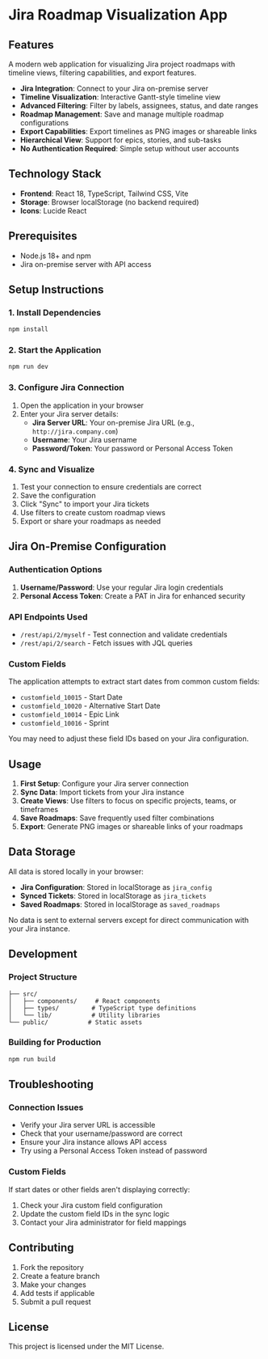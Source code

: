# Jira Roadmap Visualization App

## Features
A modern web application for visualizing Jira project roadmaps with timeline views, filtering capabilities, and export features.

- **Jira Integration**: Connect to your Jira on-premise server
- **Timeline Visualization**: Interactive Gantt-style timeline view
- **Advanced Filtering**: Filter by labels, assignees, status, and date ranges
- **Roadmap Management**: Save and manage multiple roadmap configurations
- **Export Capabilities**: Export timelines as PNG images or shareable links
- **Hierarchical View**: Support for epics, stories, and sub-tasks
- **No Authentication Required**: Simple setup without user accounts

## Technology Stack
- **Frontend**: React 18, TypeScript, Tailwind CSS, Vite
- **Storage**: Browser localStorage (no backend required)
- **Icons**: Lucide React

## Prerequisites
- Node.js 18+ and npm
- Jira on-premise server with API access

## Setup Instructions

### 1. Install Dependencies
```bash
npm install
```

### 2. Start the Application
```bash
npm run dev
```

### 3. Configure Jira Connection
1. Open the application in your browser
2. Enter your Jira server details:
   - **Jira Server URL**: Your on-premise Jira URL (e.g., `http://jira.company.com`)
   - **Username**: Your Jira username
   - **Password/Token**: Your password or Personal Access Token

### 4. Sync and Visualize
1. Test your connection to ensure credentials are correct
2. Save the configuration
3. Click "Sync" to import your Jira tickets
4. Use filters to create custom roadmap views
5. Export or share your roadmaps as needed

## Jira On-Premise Configuration

### Authentication Options
1. **Username/Password**: Use your regular Jira login credentials
2. **Personal Access Token**: Create a PAT in Jira for enhanced security

### API Endpoints Used
- `/rest/api/2/myself` - Test connection and validate credentials
- `/rest/api/2/search` - Fetch issues with JQL queries

### Custom Fields
The application attempts to extract start dates from common custom fields:
- `customfield_10015` - Start Date
- `customfield_10020` - Alternative Start Date
- `customfield_10014` - Epic Link
- `customfield_10016` - Sprint

You may need to adjust these field IDs based on your Jira configuration.

## Usage

1. **First Setup**: Configure your Jira server connection
2. **Sync Data**: Import tickets from your Jira instance
3. **Create Views**: Use filters to focus on specific projects, teams, or timeframes
4. **Save Roadmaps**: Save frequently used filter combinations
5. **Export**: Generate PNG images or shareable links of your roadmaps

## Data Storage

All data is stored locally in your browser:
- **Jira Configuration**: Stored in localStorage as `jira_config`
- **Synced Tickets**: Stored in localStorage as `jira_tickets`
- **Saved Roadmaps**: Stored in localStorage as `saved_roadmaps`

No data is sent to external servers except for direct communication with your Jira instance.

## Development

### Project Structure
```
├── src/
│   ├── components/     # React components
│   ├── types/         # TypeScript type definitions
│   └── lib/           # Utility libraries
└── public/           # Static assets
```

### Building for Production
```bash
npm run build
```

## Troubleshooting

### Connection Issues
- Verify your Jira server URL is accessible
- Check that your username/password are correct
- Ensure your Jira instance allows API access
- Try using a Personal Access Token instead of password

### Custom Fields
If start dates or other fields aren't displaying correctly:
1. Check your Jira custom field configuration
2. Update the custom field IDs in the sync logic
3. Contact your Jira administrator for field mappings

## Contributing
1. Fork the repository
2. Create a feature branch
3. Make your changes
4. Add tests if applicable
5. Submit a pull request

## License
This project is licensed under the MIT License.